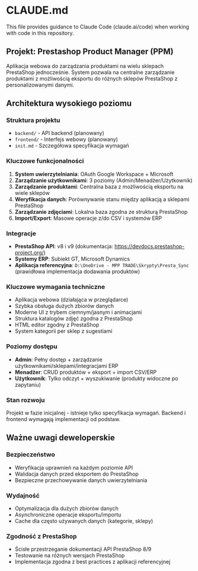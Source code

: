 # CLAUDE.md

This file provides guidance to Claude Code (claude.ai/code) when working with code in this repository.

## Projekt: Prestashop Product Manager (PPM)

Aplikacja webowa do zarządzania produktami na wielu sklepach PrestaShop jednocześnie. System pozwala na centralne zarządzanie produktami z możliwością eksportu do różnych sklepów PrestaShop z personalizowanymi danymi.

## Architektura wysokiego poziomu

### Struktura projektu
- `backend/` - API backend (planowany)  
- `frontend/` - Interfejs webowy (planowany)
- `init.md` - Szczegółowa specyfikacja wymagań

### Kluczowe funkcjonalności
1. **System uwierzytelniania**: OAuth Google Workspace + Microsoft  
2. **Zarządzanie użytkownikami**: 3 poziomy (Admin/Menadżer/Użytkownik)
3. **Zarządzanie produktami**: Centralna baza z możliwością eksportu na wiele sklepów
4. **Weryfikacja danych**: Porównywanie stanu między aplikacją a sklepami PrestaShop
5. **Zarządzanie zdjęciami**: Lokalna baza zgodna ze strukturą PrestaShop
6. **Import/Export**: Masowe operacje z/do CSV i systemów ERP

### Integracje
- **PrestaShop API**: v8 i v9 (dokumentacja: https://devdocs.prestashop-project.org/)
- **Systemy ERP**: Subiekt GT, Microsoft Dynamics
- **Aplikacja referencyjna**: `D:\OneDrive - MPP TRADE\Skrypty\Presta_Sync` (prawidłowa implementacja dodawania produktów)

### Kluczowe wymagania techniczne
- Aplikacja webowa (działająca w przeglądarce)
- Szybka obsługa dużych zbiorów danych
- Moderne UI z trybem ciemnym/jasnym i animacjami
- Struktura katalogów zdjęć zgodna z PrestaShop
- HTML editor zgodny z PrestaShop
- System kategorii per sklep z sugestiami

### Poziomy dostępu
- **Admin**: Pełny dostęp + zarządzanie użytkownikami/sklepami/integracjami ERP
- **Menadżer**: CRUD produktów + eksport + import CSV/ERP  
- **Użytkownik**: Tylko odczyt + wyszukiwanie (produkty widoczne po zapytaniu)

### Stan rozwoju
Projekt w fazie inicjalnej - istnieje tylko specyfikacja wymagań. Backend i frontend wymagają implementacji od podstaw.

## Ważne uwagi deweloperskie

### Bezpieczeństwo
- Weryfikacja uprawnień na każdym poziomie API
- Walidacja danych przed eksportem do PrestaShop  
- Bezpieczne przechowywanie danych uwierzytelniania

### Wydajność
- Optymalizacja dla dużych zbiorów danych
- Asynchroniczne operacje eksportu/importu
- Cache dla często używanych danych (kategorie, sklepy)

### Zgodność z PrestaShop
- Ścisłe przestrzeganie dokumentacji API PrestaShop 8/9
- Testowanie na różnych wersjach PrestaShop
- Implementacja zgodna z best practices z aplikacji referencyjnej
